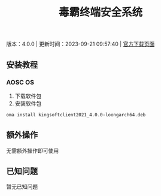 ﻿---
id: 1745
title: 毒霸终端安全系统
toc: true
weight: 1745
---

版本：4.0.0 | 更新时间：2023-09-21 09:57:40 | [官方下载页面](http://app.loongapps.cn/#/detail/1745)

## 安装教程 

### AOSC OS 

1. 下载软件包
2. 安装软件包

```bash
oma install kingsoftclient2021_4.0.0-loongarch64.deb
```

## 额外操作

无需额外操作即可使用

## 已知问题

暂无已知问题

